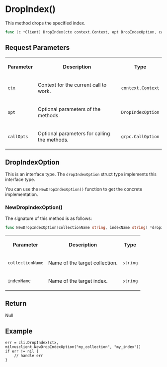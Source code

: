 # DropIndex()

This method drops the specified index.

```go
func (c *Client) DropIndex(ctx context.Context, opt DropIndexOption, callOptions ...grpc.CallOption) error
```

## Request Parameters

<table>
   <tr>
     <th><p>Parameter</p></th>
     <th><p>Description</p></th>
     <th><p>Type</p></th>
   </tr>
   <tr>
     <td><p><code>ctx</code></p></td>
     <td><p>Context for the current call to work.</p></td>
     <td><p><code>context.Context</code></p></td>
   </tr>
   <tr>
     <td><p><code>opt</code></p></td>
     <td><p>Optional parameters of the methods.</p></td>
     <td><p><code>DropIndexOption</code></p></td>
   </tr>
   <tr>
     <td><p><code>callOpts</code></p></td>
     <td><p>Optional parameters for calling the methods.</p></td>
     <td><p><code>grpc.CallOption</code></p></td>
   </tr>
</table>

## DropIndexOption

This is an interface type. The `dropIndexOption` struct type implements this interface type. 

You can use the `NewDropIndexOption()` function to get the concrete implementation.

### NewDropIndexOption()

The signature of this method is as follows:

```go
func NewDropIndexOption(collectionName string, indexName string) *dropIndexOption
```

<table>
   <tr>
     <th><p>Parameter</p></th>
     <th><p>Description</p></th>
     <th><p>Type</p></th>
   </tr>
   <tr>
     <td><p><code>collectionName</code></p></td>
     <td><p>Name of the target collection.</p></td>
     <td><p><code>string</code></p></td>
   </tr>
   <tr>
     <td><p><code>indexName</code></p></td>
     <td><p>Name of the target index.</p></td>
     <td><p><code>string</code></p></td>
   </tr>
</table>

## Return

Null

## Example

```plaintext
err = cli.DropIndex(ctx, milvusclient.NewDropIndexOption("my_collection", "my_index"))
if err != nil {
    // handle err
}
```
